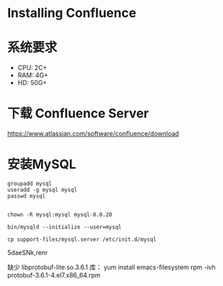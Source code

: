 # Installing Confluence

# 系统要求
- CPU: 2C+
- RAM: 4G+
- HD: 50G+


# 下载 Confluence Server
https://www.atlassian.com/software/confluence/download


# 安装MySQL

```
groupadd mysql
useradd -g mysql mysql
passwd mysql


chown -R mysql:mysql mysql-8.0.20

bin/mysqld --initialize --user=mysql

cp support-files/mysql.server /etc/init.d/mysql
```
5daeSNk,renr

缺少 libprotobuf-lite.so.3.6.1 库：
yum install emacs-filesystem
rpm -ivh protobuf-3.6.1-4.el7.x86_64.rpm